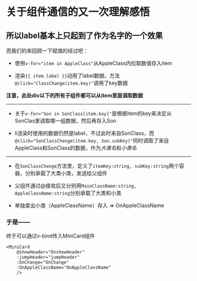 # 关于组件通信的又一次理解感悟  
  
## 所以label基本上只起到了作为名字的一个效果  

而我们的来回顾一下赋值的经过吧：  
- 使用`v-for="item in AppleClass"`从AppleClass内拉取数值存入item  
  
- 渲染`{{ item.label }}`动用了label数据，方法`@click="ClassChange(item.key)"`调用了key数据  
  
**注意，此处div以下的所有子组件都可以从item里面调取数据**  
  
---  
    
- 关于`v-for="Son in SonClass[item.key]"`是根据item的key来决定从SonClas里调取哪一组数据，然后再存入Son  
  
- li渲染时使用的数据仍然是label，不过此时来自SonClass，而`@click="SonClassChenge(item.key, Son.subKey)"`同时调取了来自AppleClass和SonClass的数据，作为*大类名*和*小类名*  

---  
  
- 在`SonClassChenge`方法里，定义了`itemKey:string, subKey:string`两个容器，分别承载了大类小类，发送给父组件  
  
- 父组件通过@接收后又分别用`MainClassName:string, AppleClassName:string`分别承载了大类和小类  
  
- 单独拿出小类（AppleClassName）存入 => OnAppleClassName  
  
### 于是——  
终于可以通过v-bind传入MiniCard组件  
```Vue
<MiniCard 
    @showHeader="OnshowHeader" 
    :jumpHeader="jumpHeader"
    :OnChange="OnChange"
    :OnAppleClassName="OnAppleClassName"
    />
```